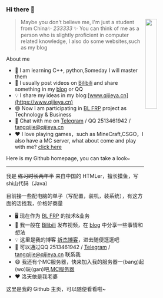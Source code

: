 ### Hi there 👋

<img src="https://img.qijieya.cn/LightPicture/2023/03/33e5e9e5381095de.png" style="width: 25%;" align="right">

> Maybe you don't believe me, I'm just a student from China✨ _233333_ ✨ You can think of me as a person who is slightly proficient in computer related knowledge, I also do some websites,such as my blog

About me

- 🔭 I am learning C++, python,Someday I will master them
- 🤔 I usually post videos on [Bilibili](https://space.bilibili.com/1755772957) and share something in my [blog](https://www.qijieya.cn) or QQ
- 💡 I share my ideas in my blog:[www.qijieya.cn](https://www.qijieya.cn)
- 😄 Now I am participating in [BL FRP](https://frp.mybailu.net/) project as Technology & Business
- 💬 Chat with me on [Telegram](https://t.me/qijieya_lty) / QQ 2513461942 / tangqijie@qijieya.cn 
- ❤  I love playing games，such as MineCraft,CSGO，I also have a MC server, what about come and play with me? [click here](https://www.qijieya.cn/archives/174/)

Here is my Github homepage, you can take a look~

---- 

我是 <s>练习时长两年半</s> 来自中国的 HTMLer，擅长摸鱼，写shi山代码（Java）

目前接一些配电脑的单子（写配置，装机，装系统），有这方面的活找我，价格好商量
- 🖥️ 现在作为 [BL FRP](https://frp.mybailu.net) 的技术&业务
- 🤔 我一般在 [Bilibili](https://space.bilibili.com/1755772957) 发布视频，在 [blog](https://www.qijieya.cn) 中分享一些事情和想法
- 💡 这里是我的博客 [祈杰博客](https://www.qijieya.cn)，进去随便逛逛吧
- 💬 可以通过QQ 2513461942 / [Telegram](https://t.me/qijieya_lty) /  tangqijie@qijieya.cn 联系我
- 😄 我还有个MC服务器，快来加入我的服务器一(bang)起(wo)玩(gan)吧,[MC服务器](https://www.qijieya.cn/archives/174/)
- ❤  洛天依是我老婆

这里是我的 Github 主页，可以随便看看啦~

